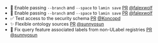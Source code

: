 - 🚸 Enable passing `--branch` and `--space` to `lamin save` [PR](https://github.com/laminlabs/lamindb/pull/2819) [@falexwolf](https://github.com/falexwolf)
- 🚸 Enable passing `--branch` and `--space` to `lamin save` [PR](https://github.com/laminlabs/lamin-cli/pull/134) [@falexwolf](https://github.com/falexwolf)
- ✅ Test access to the security schema [PR](https://github.com/laminlabs/lamindb/pull/2814) [@Koncopd](https://github.com/Koncopd)
- ✨ Flexible ontology sources [PR](https://github.com/laminlabs/lamindb/pull/2813) [@sunnyosun](https://github.com/sunnyosun)
- 🐛 Fix query feature associated labels from non-ULabel registries [PR](https://github.com/laminlabs/lamindb/pull/2818) [@sunnyosun](https://github.com/sunnyosun)
